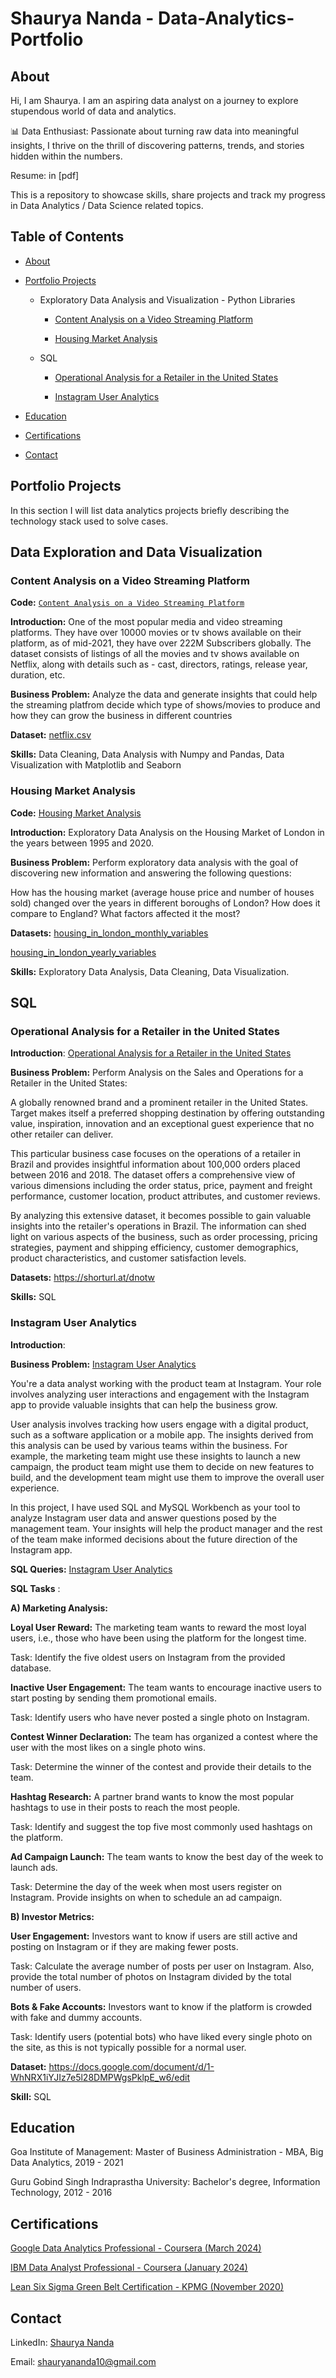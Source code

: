 # Shaurya Nanda  - Data-Analytics-Portfolio

## About

Hi, I am Shaurya. I am an aspiring data analyst on a journey to explore stupendous world of data and analytics.

📊 Data Enthusiast: Passionate about turning raw data into meaningful insights, I thrive on the thrill of discovering patterns, trends, and stories hidden within the numbers.


Resume: in [pdf]

This is a repository to showcase skills, share projects and track my progress in Data Analytics / Data Science related topics.


## Table of Contents

- [About](https://github.com/shauryananda/Data-Analytics-Portfolio/blob/main/README.md#about)

- [Portfolio Projects](https://github.com/shauryananda/Data-Analysis-Portfolio/blob/main/README.md#portfolio-projects)

   - Exploratory Data Analysis and Visualization - Python Libraries
     
     - [Content Analysis on a Video Streaming Platform](https://github.com/shauryananda/Portfolio-Projects/blob/main/Data%20Exploration%20and%20Visualisation/Content%20Analysis%20on%20a%20Video%20Streaming%20Platform.ipynb)
       
     - [Housing Market Analysis](https://github.com/shauryananda/Portfolio-Projects/blob/main/Data%20Exploration%20and%20Visualisation/Housing%20Market%20Analysis.ipynb)


   - SQL
     
      - [Operational Analysis for a Retailer in the United States](https://github.com/shauryananda/Portfolio-Projects/blob/main/SQL/Target%20-%20Business%20Case.pdf)
        
      - [Instagram User Analytics](https://github.com/shauryananda/Portfolio-Projects/blob/main/SQL/Instagram%20User%20Analytics.pdf)


- [Education](https://github.com/shauryananda/Data-Analytics-Portfolio/blob/main/README.md#education)

- [Certifications](https://github.com/shauryananda/Data-Analytics-Portfolio/blob/main/README.md#certifications)
  
- [Contact](https://github.com/shauryananda/Data-Analytics-Portfolio/blob/main/README.md#contact)


## Portfolio Projects
In this section I will list data analytics projects briefly describing the technology stack used to solve cases.

## Data Exploration and Data Visualization

### Content Analysis on a Video Streaming Platform
**Code:** [`Content Analysis on a Video Streaming Platform`](https://github.com/shauryananda/Portfolio-Projects/blob/main/Data%20Exploration%20and%20Visualisation/Content%20Analysis%20on%20a%20Video%20Streaming%20Platform.ipynb)

**Introduction:**  One of the most popular media and video streaming platforms. They have over 10000 movies or tv shows available on their platform, as of mid-2021, they have over 222M Subscribers globally. The dataset consists of listings of all the movies and tv shows available on Netflix, along with details such as - cast, directors, ratings, release year, duration, etc.

**Business Problem:** Analyze the data and generate insights that could help the streaming platfrom decide which type of shows/movies to produce and how they can grow the business in different countries

**Dataset:** [netflix.csv](https://github.com/shauryananda/Portfolio-Projects/blob/main/Data%20Exploration%20and%20Visualisation/netflix.csv)

**Skills:** Data Cleaning, Data Analysis with Numpy and Pandas, Data Visualization with Matplotlib and Seaborn

### Housing Market Analysis
**Code:** [Housing Market Analysis](https://github.com/shauryananda/Portfolio-Projects/blob/main/Data%20Exploration%20and%20Visualisation/Housing%20Market%20Analysis.ipynb)

**Introduction:** Exploratory Data Analysis on the Housing Market of London in the years between 1995 and 2020.

**Business Problem:** Perform exploratory data analysis with the goal of discovering new information and answering the following questions:

How has the housing market (average house price and number of houses sold) changed over the years in different boroughs of London? 
How does it compare to England?
What factors affected it the most?

**Datasets:** [housing_in_london_monthly_variables](https://github.com/shauryananda/Portfolio-Projects/blob/main/Data%20Exploration%20and%20Visualisation/housing_in_london_monthly_variables.csv)

[housing_in_london_yearly_variables](https://github.com/shauryananda/Portfolio-Projects/blob/main/Data%20Exploration%20and%20Visualisation/housing_in_london_yearly_variables.csv)

**Skills:** Exploratory Data Analysis, Data Cleaning, Data Visualization.

## SQL

### Operational Analysis for a Retailer in the United States

**Introduction**: [Operational Analysis for a Retailer in the United States](https://github.com/shauryananda/Portfolio-Projects/blob/main/SQL/Target%20-%20Business%20Case.pdf)

**Business Problem:** Perform Analysis on the Sales and Operations for a Retailer in the United States:

A globally renowned brand and a prominent retailer in the United States. Target makes itself a preferred shopping destination by offering outstanding value, inspiration, innovation and an exceptional guest experience that no other retailer can deliver.

This particular business case focuses on the operations of a retailer in Brazil and provides insightful information about 100,000 orders placed between 2016 and 2018. The dataset offers a comprehensive view of various dimensions including the order status, price, payment and freight performance, customer location, product attributes, and customer reviews.

By analyzing this extensive dataset, it becomes possible to gain valuable insights into the retailer's operations in Brazil. The information can shed light on various aspects of the business, such as order processing, pricing strategies, payment and shipping efficiency, customer demographics, product characteristics, and customer satisfaction levels.

**Datasets:** https://shorturl.at/dnotw

**Skills:** SQL

### Instagram User Analytics

**Introduction**:

**Business Problem:** [Instagram User Analytics](https://github.com/shauryananda/Portfolio-Projects/blob/main/SQL/Instagram%20User%20Analytics.pdf)

You're a data analyst working with the product team at Instagram. Your role involves analyzing user interactions and engagement with the Instagram app to provide valuable insights that can help the business grow.

User analysis involves tracking how users engage with a digital product, such as a software application or a mobile app. The insights derived from this analysis can be used by various teams within the business. For example, the marketing team might use these insights to launch a new campaign, the product team might use them to decide on new features to build, and the development team might use them to improve the overall user experience.

In this project, I have used SQL and MySQL Workbench as your tool to analyze Instagram user data and answer questions posed by the management team. Your insights will help the product manager and the rest of the team make informed decisions about the future direction of the Instagram app.

**SQL Queries:** [Instagram User Analytics](https://github.com/shauryananda/Portfolio-Projects/blob/main/SQL/Instagram_User_Analytics_Queries.sql)

**SQL Tasks** :

**A) Marketing Analysis:**

**Loyal User Reward:** The marketing team wants to reward the most loyal users, i.e., those who have been using the platform for the longest time.

Task: Identify the five oldest users on Instagram from the provided database.

**Inactive User Engagement:** The team wants to encourage inactive users to start posting by sending them promotional emails.

Task: Identify users who have never posted a single photo on Instagram.

**Contest Winner Declaration:** The team has organized a contest where the user with the most likes on a single photo wins.

Task: Determine the winner of the contest and provide their details to the team.

**Hashtag Research:** A partner brand wants to know the most popular hashtags to use in their posts to reach the most people.

Task: Identify and suggest the top five most commonly used hashtags on the platform.

**Ad Campaign Launch:** The team wants to know the best day of the week to launch ads.

Task: Determine the day of the week when most users register on Instagram. Provide insights on when to schedule an ad campaign.

**B) Investor Metrics:**

**User Engagement:** Investors want to know if users are still active and posting on Instagram or if they are making fewer posts.

Task: Calculate the average number of posts per user on Instagram. Also, provide the total number of photos on Instagram divided by the total number of users.

**Bots & Fake Accounts:** Investors want to know if the platform is crowded with fake and dummy accounts.

Task: Identify users (potential bots) who have liked every single photo on the site, as this is not typically possible for a normal user.

**Dataset:** https://docs.google.com/document/d/1-WhNRX1iYJIz7e5l28DMPWgsPklpE_w6/edit

**Skill:** SQL

## Education

Goa Institute of Management: Master of Business Administration - MBA, Big Data Analytics, 2019 - 2021

Guru Gobind Singh Indraprastha University: Bachelor's degree, Information Technology, 2012 - 2016


## Certifications

[Google Data Analytics Professional - Coursera (March 2024)](https://www.coursera.org/account/accomplishments/professional-cert/Z45XUGNDEFLY)

[IBM Data Analyst Professional - Coursera (January 2024)](https://www.coursera.org/account/accomplishments/professional-cert/E5T42S45A7HP)

[Lean Six Sigma Green Belt Certification - KPMG (November 2020)](https://media.licdn.com/dms/document/media/C561FAQGDSFwjn6m7eA/feedshare-document-pdf-analyzed/0/1621064447068?e=1710374400&v=beta&t=SFklb4EkTg0KtYtpYasGFfViotEBdmTGdaoq1leqm_U)

## Contact

LinkedIn: [Shaurya Nanda](https://www.linkedin.com/in/shaurya-nanda/)

Email: shauryananda10@gmail.com
